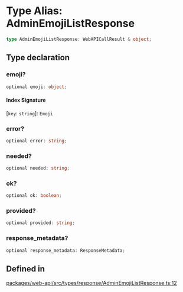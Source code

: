 # Type Alias: AdminEmojiListResponse

```ts
type AdminEmojiListResponse: WebAPICallResult & object;
```

## Type declaration

### emoji?

```ts
optional emoji: object;
```

#### Index Signature

 \[`key`: `string`\]: `Emoji`

### error?

```ts
optional error: string;
```

### needed?

```ts
optional needed: string;
```

### ok?

```ts
optional ok: boolean;
```

### provided?

```ts
optional provided: string;
```

### response\_metadata?

```ts
optional response_metadata: ResponseMetadata;
```

## Defined in

[packages/web-api/src/types/response/AdminEmojiListResponse.ts:12](https://github.com/slackapi/node-slack-sdk/blob/main/packages/web-api/src/types/response/AdminEmojiListResponse.ts#L12)
